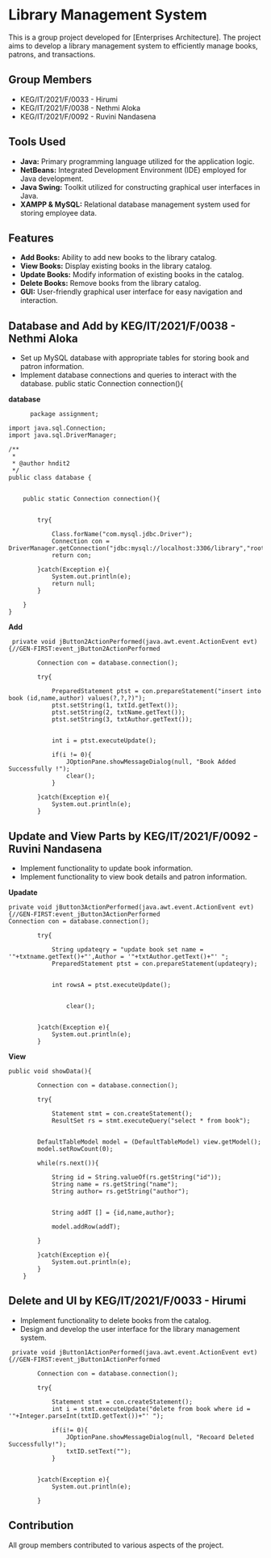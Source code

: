 # Library Management System

This is a group project developed for [Enterprises Architecture]. The project aims to develop a library management system to efficiently manage books, patrons, and transactions.

## Group Members

- KEG/IT/2021/F/0033 - Hirumi
- KEG/IT/2021/F/0038 - Nethmi Aloka
- KEG/IT/2021/F/0092 - Ruvini Nandasena


## Tools Used

- **Java:** Primary programming language utilized for the application logic.
- **NetBeans:** Integrated Development Environment (IDE) employed for Java development.
- **Java Swing:** Toolkit utilized for constructing graphical user interfaces in Java.
- **XAMPP & MySQL:** Relational database management system used for storing employee data.



## Features

- **Add Books:** Ability to add new books to the library catalog.
- **View Books:** Display existing books in the library catalog.
- **Update Books:** Modify information of existing books in the catalog.
- **Delete Books:** Remove books from the library catalog.
- **GUI:** User-friendly graphical user interface for easy navigation and interaction.

## Database and Add by **KEG/IT/2021/F/0038 - Nethmi Aloka**

- Set up MySQL database with appropriate tables for storing book and patron information.
- Implement database connections and queries to interact with the database.
public static Connection connection(){

**database**    
```       
      package assignment;

import java.sql.Connection;
import java.sql.DriverManager;

/**
 *
 * @author hndit2
 */
public class database {
    
    
    public static Connection connection(){
    
        
        try{
        
            Class.forName("com.mysql.jdbc.Driver");
            Connection con = DriverManager.getConnection("jdbc:mysql://localhost:3306/library","root","");
            return con;
        
        }catch(Exception e){
            System.out.println(e);
            return null;
        }
        
    }
}
```
**Add**
```
 private void jButton2ActionPerformed(java.awt.event.ActionEvent evt) {//GEN-FIRST:event_jButton2ActionPerformed
       
        Connection con = database.connection();
        
        try{
            
            PreparedStatement ptst = con.prepareStatement("insert into book (id,name,author) values(?,?,?)");
            ptst.setString(1, txtId.getText());
            ptst.setString(2, txtName.getText());
            ptst.setString(3, txtAuthor.getText());
          
            
            int i = ptst.executeUpdate();
            
            if(i != 0){
                JOptionPane.showMessageDialog(null, "Book Added Successfully !");
                clear();
            }
        
        }catch(Exception e){
            System.out.println(e);
        }
```
## Update and View Parts by **KEG/IT/2021/F/0092 - Ruvini Nandasena**

- Implement functionality to update book information.
- Implement functionality to view book details and patron information.

**Upadate**
```
private void jButton3ActionPerformed(java.awt.event.ActionEvent evt) {//GEN-FIRST:event_jButton3ActionPerformed
Connection con = database.connection();

        try{
            
            String updateqry = "update book set name = '"+txtname.getText()+"',Author = '"+txtAuthor.getText()+"' ";
            PreparedStatement ptst = con.prepareStatement(updateqry);
            
            
            int rowsA = ptst.executeUpdate();
            
           
                clear();
            

        }catch(Exception e){
            System.out.println(e);
        }

```
**View**

```
public void showData(){
    
        Connection con = database.connection();
        
        try{
        
            Statement stmt = con.createStatement();
            ResultSet rs = stmt.executeQuery("select * from book");
            
            
        DefaultTableModel model = (DefaultTableModel) view.getModel();
        model.setRowCount(0);
        
        while(rs.next()){
        
            String id = String.valueOf(rs.getString("id"));
            String name = rs.getString("name");
            String author= rs.getString("author");
          
            
            String addT [] = {id,name,author};
            
            model.addRow(addT);
        
        }
        
        }catch(Exception e){
            System.out.println(e);
        }
    }

```

## Delete and UI by **KEG/IT/2021/F/0033 - Hirumi**

- Implement functionality to delete books from the catalog.
- Design and develop the user interface for the library management system.

```
 private void jButton1ActionPerformed(java.awt.event.ActionEvent evt) {//GEN-FIRST:event_jButton1ActionPerformed
        
        Connection con = database.connection();
        
        try{
            
            Statement stmt = con.createStatement();
            int i = stmt.executeUpdate("delete from book where id = '"+Integer.parseInt(txtID.getText())+"' ");
            
            if(i!= 0){
                JOptionPane.showMessageDialog(null, "Recoard Deleted Successfully!");
                txtID.setText("");
            }
            
        
        }catch(Exception e){
            System.out.println(e);
        
        }
```

## Contribution

All group members contributed to various aspects of the project.







